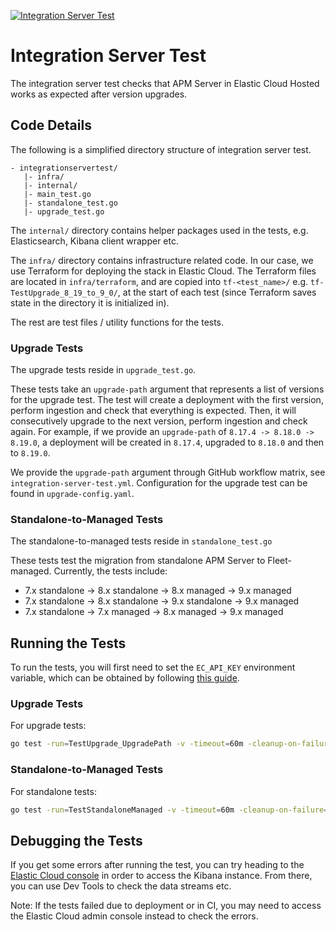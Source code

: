 [![Integration Server Test](https://github.com/elastic/apm-server/actions/workflows/integration-server-test.yml/badge.svg)](https://github.com/elastic/apm-server/actions/workflows/integration-server-test.yml)

# Integration Server Test

The integration server test checks that APM Server in Elastic Cloud Hosted works as expected after version upgrades.

## Code Details

The following is a simplified directory structure of integration server test.
```
- integrationservertest/
   |- infra/
   |- internal/
   |- main_test.go
   |- standalone_test.go
   |- upgrade_test.go
```

The `internal/` directory contains helper packages used in the tests, e.g. Elasticsearch, Kibana client wrapper etc.

The `infra/` directory contains infrastructure related code. In our case, we use Terraform for deploying the stack in Elastic Cloud.
The Terraform files are located in `infra/terraform`, and are copied into `tf-<test_name>/` e.g. `tf-TestUpgrade_8_19_to_9_0/`, at the start of each test (since Terraform saves state in the directory it is initialized in).

The rest are test files / utility functions for the tests.

### Upgrade Tests

The upgrade tests reside in `upgrade_test.go`.

These tests take an `upgrade-path` argument that represents a list of versions for the upgrade test.
The test will create a deployment with the first version, perform ingestion and check that everything is expected.
Then, it will consecutively upgrade to the next version, perform ingestion and check again.
For example, if we provide an `upgrade-path` of `8.17.4 -> 8.18.0 -> 8.19.0`, a deployment will be created in `8.17.4`, upgraded to `8.18.0` and then to `8.19.0`.

We provide the `upgrade-path` argument through GitHub workflow matrix, see `integration-server-test.yml`.
Configuration for the upgrade test can be found in `upgrade-config.yaml`.

### Standalone-to-Managed Tests

The standalone-to-managed tests reside in `standalone_test.go`

These tests test the migration from standalone APM Server to Fleet-managed. Currently, the tests include:
- 7.x standalone -> 8.x standalone -> 8.x managed -> 9.x managed
- 7.x standalone -> 8.x standalone -> 9.x standalone -> 9.x managed
- 7.x standalone -> 7.x managed -> 8.x managed -> 9.x managed

## Running the Tests

To run the tests, you will first need to set the `EC_API_KEY` environment variable, which can be obtained by following [this guide](https://www.elastic.co/guide/en/cloud/current/ec-api-authentication.html).

### Upgrade Tests

For upgrade tests:
```sh
go test -run=TestUpgrade_UpgradePath -v -timeout=60m -cleanup-on-failure=false -target="pro" -upgrade-path="<some_upgrade_path>" ./
```

### Standalone-to-Managed Tests

For standalone tests:
```sh
go test -run=TestStandaloneManaged -v -timeout=60m -cleanup-on-failure=false -target="pro" ./
```

## Debugging the Tests

If you get some errors after running the test, you can try heading to the [Elastic Cloud console](https://cloud.elastic.co/home) in order to access the Kibana instance. 
From there, you can use Dev Tools to check the data streams etc.

Note: If the tests failed due to deployment or in CI, you may need to access the Elastic Cloud admin console instead to check the errors.
